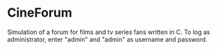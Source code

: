 # CineForum
Simulation of a forum for films and tv series fans written in C.
To log as administrator, enter "admin" and "admin" as username and password.
